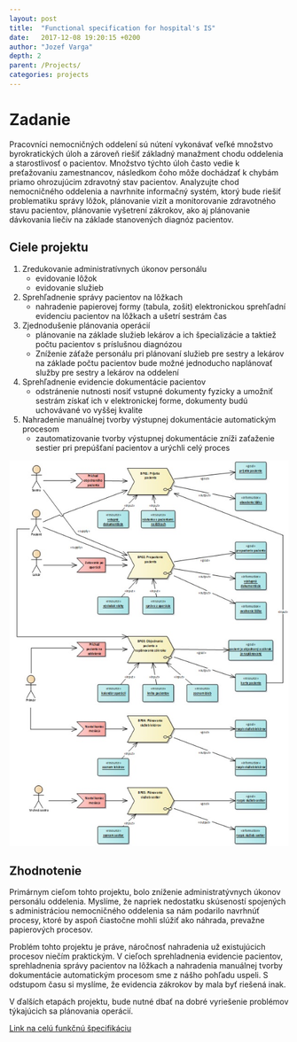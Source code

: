 ```yaml
---
layout: post
title:  "Functional specification for hospital's IS"
date:   2017-12-08 19:20:15 +0200
author: "Jozef Varga"
depth: 2
parent: /Projects/
categories: projects
---
```


# Zadanie

Pracovníci nemocničných oddelení sú nútení vykonávať veľké množstvo byrokratických úloh a zároveň riešiť základný manažment chodu oddelenia a starostlivosť o pacientov. Množstvo týchto úloh často vedie k preťažovaniu zamestnancov, následkom čoho môže dochádzať k chybám priamo ohrozujúcim zdravotný stav pacientov. Analyzujte chod nemocničného oddelenia a navrhnite informačný systém, ktorý bude riešiť problematiku správy lôžok, plánovanie vizít a monitorovanie zdravotného stavu pacientov, plánovanie vyšetrení zákrokov, ako aj plánovanie dávkovania liečiv na základe stanovených diagnóz pacientov.

## Ciele projektu

1.	Zredukovanie administratívnych úkonov personálu
	* evidovanie lôžok
	* evidovanie služieb
2.	Sprehľadnenie správy pacientov na lôžkach
	* nahradenie papierovej formy (tabula, zošit) elektronickou sprehľadní evidenciu pacientov na lôžkach a ušetrí sestrám čas
3.	Zjednodušenie plánovania operácií
	* plánovanie na základe služieb lekárov a ich špecializácie a taktiež počtu pacientov s príslušnou diagnózou
	* Zníženie záťaže personálu pri plánovaní služieb pre sestry a lekárov na základe počtu pacientov bude možné jednoducho naplánovať služby pre sestry a lekárov na oddelení
4.	Sprehľadnenie evidencie dokumentácie pacientov
	* odstránenie nutnosti nosiť vstupné dokumenty fyzicky a umožniť sestrám získať ich v elektronickej forme, dokumenty budú uchovávané vo vyššej kvalite
5.	Nahradenie manuálnej tvorby výstupnej dokumentácie automatickým procesom
	* zautomatizovanie tvorby výstupnej dokumentácie zníži zaťaženie sestier pri prepúšťaní pacientov a urýchli celý proces
	
![Diagram](/assets/FS.jpg)

## Zhodnotenie

Primárnym cieľom tohto projektu, bolo zníženie administratývnych úkonov personálu oddelenia. Myslíme, že napriek nedostatku skúseností spojených s administráciou nemocničného oddelenia sa nám podarilo navrhnúť procesy, ktoré by aspoň čiastočne mohli slúžiť ako náhrada, prevažne papierových procesov. 

Problém tohto projektu je práve, náročnosť nahradenia už existujúcich procesov niečím praktickým. V cieľoch sprehladnenia evidencie pacientov, sprehladnenia správy pacientov na lôžkach a nahradenia manuálnej tvorby dokumentácie automatickým procesom sme z nášho pohľadu uspeli. S odstupom času si myslíme, že evidencia zákrokov by mala byť riešená inak. 

V ďalších etapách projektu, bude nutné dbať na dobré vyriešenie problémov týkajúcich sa plánovania operácií. 

[Link na celú funkčnú špecifikáciu](/assets/Nemocnicne-oddelenie.pdf)
